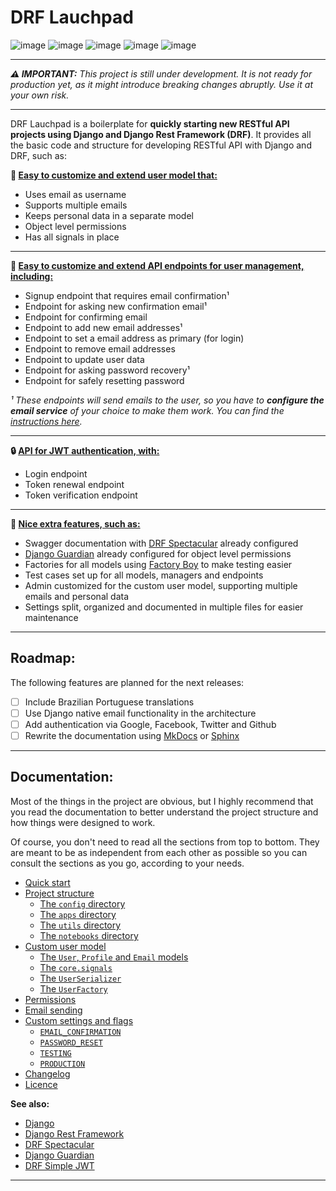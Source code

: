 # DRF Lauchpad

![image](https://img.shields.io/badge/Python-FFD43B?style=for-the-badge&logo=python&logoColor=blue)
![image](https://img.shields.io/badge/Django-092E20?style=for-the-badge&logo=django&logoColor=green)
![image](https://img.shields.io/badge/Rest%20Framework-ff1709?style=for-the-badge&logo=django&logoColor=white)
![image](https://img.shields.io/badge/Guardian-109989?style=for-the-badge&logo=django&logoColor=005949)
![image](https://img.shields.io/badge/JWT-000000?style=for-the-badge&logo=JSON%20web%20tokens&logoColor=white)

---

_**⚠️ IMPORTANT:** This project is still under development. It is not ready for production yet, as it might introduce breaking changes abruptly. Use it at your own risk._

---

DRF Lauchpad is a boilerplate for **quickly starting new RESTful API projects using Django and Django Rest Framework (DRF)**. It provides all the basic code and structure for developing RESTful API with Django and DRF, such as:

**🥸 <ins>Easy to customize and extend user model that:</ins>**

- Uses email as username
- Supports multiple emails
- Keeps personal data in a separate model
- Object level permissions
- Has all signals in place

---

**🔌 <ins>Easy to customize and extend API endpoints for user management, including:</ins>**

- Signup endpoint that requires email confirmation¹
- Endpoint for asking new confirmation email¹
- Endpoint for confirming email
- Endpoint to add new email addresses¹
- Endpoint to set a email address as primary (for login)
- Endpoint to remove email addresses
- Endpoint to update user data
- Endpoint for asking password recovery¹
- Endpoint for safely resetting password

_¹ These endpoints will send emails to the user, so you have to **configure the email service** of your choice to make them work. You can find the [instructions here](./docs/email-sending.md)._

---

**🔒 <ins>API for JWT authentication, with:</ins>**

- Login endpoint
- Token renewal endpoint
- Token verification endpoint

---

**🍒 <ins>Nice extra features, such as:</ins>**

- Swagger documentation with [DRF Spectacular](https://drf-spectacular.readthedocs.io/en/latest/) already configured
- [Django Guardian](https://django-guardian.readthedocs.io/en/stable/) already configured for object level permissions
- Factories for all models using [Factory Boy](https://factoryboy.readthedocs.io/en/stable/) to make testing easier
- Test cases set up for all models, managers and endpoints
- Admin customized for the custom user model, supporting multiple emails and personal data
- Settings split, organized and documented in multiple files for easier maintenance

---

## Roadmap:

The following features are planned for the next releases:

- [ ] Include Brazilian Portuguese translations
- [ ] Use Django native email functionality in the architecture
- [ ] Add authentication via Google, Facebook, Twitter and Github
- [ ] Rewrite the documentation using [MkDocs](https://www.mkdocs.org/) or [Sphinx](https://www.sphinx-doc.org/)

---

## Documentation:

Most of the things in the project are obvious, but I highly recommend that you read the documentation to better understand the project structure and how things were designed to work.

Of course, you don't need to read all the sections from top to bottom. They are meant to be as independent from each other as possible so you can consult the sections as you go, according to your needs.

- [Quick start](./docs/index.md#quick-start)
- [Project structure](./docs/project-structure.md)
  - [The `config` directory](./docs/project-structure.md#the-config-directory)
  - [The `apps` directory](./docs/project-structure.md#the-apps-directory)
  - [The `utils` directory](./docs/project-structure.md#the-utils-directory)
  - [The `notebooks` directory](./docs/project-structure.md#the-notebooks-directory)
- [Custom user model](./docs/custom-user-model.md)
  - [The `User`, `Profile` and `Email` models](./docs/custom-user-model.md#the-user-profile-and-email-models)
  - [The `core.signals`](./docs/custom-user-model.md#the-coresignals)
  - [The `UserSerializer`](./docs/custom-user-model.md#the-userserializer)
  - [The `UserFactory`](./docs/custom-user-model.md#the-userfactory)
- [Permissions](./docs/permissions.md)
- [Email sending](./docs/email-sending.md)
- [Custom settings and flags](./docs/custom-settings-and-flags.md)
  - [`EMAIL_CONFIRMATION`](./docs/custom-settings-and-flags.md#email_confirmation)
  - [`PASSWORD_RESET`](./docs/custom-settings-and-flags.md#password_reset)
  - [`TESTING`](./docs/custom-settings-and-flags.md#testing)
  - [`PRODUCTION`](./docs/custom-settings-and-flags.md#production)
- [Changelog](./CHANGELOG.md)
- [Licence](./LICENSE)

**See also:**

- [Django](https://www.djangoproject.com/)
- [Django Rest Framework](https://www.django-rest-framework.org/)
- [DRF Spectacular](https://drf-spectacular.readthedocs.io/en/latest/)
- [Django Guardian](https://django-guardian.readthedocs.io/en/stable/)
- [DRF Simple JWT](https://django-rest-framework-simplejwt.readthedocs.io/en/latest/)

---
